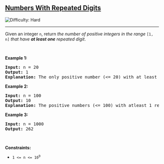 <h2><a href="https://leetcode.com/problems/numbers-with-repeated-digits">Numbers With Repeated Digits</a></h2> <img src='https://img.shields.io/badge/Difficulty-Hard-red' alt='Difficulty: Hard' /><hr><p>Given an integer <code>n</code>, return <em>the number of positive integers in the range </em><code>[1, n]</code><em> that have <strong>at least one</strong> repeated digit</em>.</p>

<p>&nbsp;</p>
<p><strong class="example">Example 1:</strong></p>

<pre>
<strong>Input:</strong> n = 20
<strong>Output:</strong> 1
<strong>Explanation:</strong> The only positive number (&lt;= 20) with at least 1 repeated digit is 11.
</pre>

<p><strong class="example">Example 2:</strong></p>

<pre>
<strong>Input:</strong> n = 100
<strong>Output:</strong> 10
<strong>Explanation:</strong> The positive numbers (&lt;= 100) with atleast 1 repeated digit are 11, 22, 33, 44, 55, 66, 77, 88, 99, and 100.
</pre>

<p><strong class="example">Example 3:</strong></p>

<pre>
<strong>Input:</strong> n = 1000
<strong>Output:</strong> 262
</pre>

<p>&nbsp;</p>
<p><strong>Constraints:</strong></p>

<ul>
	<li><code>1 &lt;= n &lt;= 10<sup>9</sup></code></li>
</ul>
